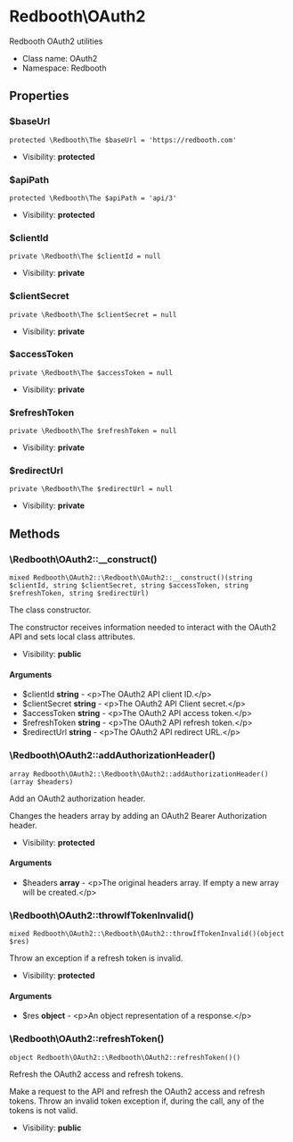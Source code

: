 Redbooth\OAuth2
===============

Redbooth OAuth2 utilities




* Class name: OAuth2
* Namespace: Redbooth





Properties
----------


### $baseUrl

```
protected \Redbooth\The $baseUrl = 'https://redbooth.com'
```





* Visibility: **protected**


### $apiPath

```
protected \Redbooth\The $apiPath = 'api/3'
```





* Visibility: **protected**


### $clientId

```
private \Redbooth\The $clientId = null
```





* Visibility: **private**


### $clientSecret

```
private \Redbooth\The $clientSecret = null
```





* Visibility: **private**


### $accessToken

```
private \Redbooth\The $accessToken = null
```





* Visibility: **private**


### $refreshToken

```
private \Redbooth\The $refreshToken = null
```





* Visibility: **private**


### $redirectUrl

```
private \Redbooth\The $redirectUrl = null
```





* Visibility: **private**


Methods
-------


### \Redbooth\OAuth2::__construct()

```
mixed Redbooth\OAuth2::\Redbooth\OAuth2::__construct()(string $clientId, string $clientSecret, string $accessToken, string $refreshToken, string $redirectUrl)
```

The class constructor.

The constructor receives information needed to
interact with the OAuth2 API and sets local class
attributes.

* Visibility: **public**

#### Arguments

* $clientId **string** - &lt;p&gt;The OAuth2 API client ID.&lt;/p&gt;
* $clientSecret **string** - &lt;p&gt;The OAuth2 API Client secret.&lt;/p&gt;
* $accessToken **string** - &lt;p&gt;The OAuth2 API access token.&lt;/p&gt;
* $refreshToken **string** - &lt;p&gt;The OAuth2 API refresh token.&lt;/p&gt;
* $redirectUrl **string** - &lt;p&gt;The OAuth2 API redirect URL.&lt;/p&gt;



### \Redbooth\OAuth2::addAuthorizationHeader()

```
array Redbooth\OAuth2::\Redbooth\OAuth2::addAuthorizationHeader()(array $headers)
```

Add an OAuth2 authorization header.

Changes the headers array by adding an OAuth2
Bearer Authorization header.

* Visibility: **protected**

#### Arguments

* $headers **array** - &lt;p&gt;The original headers array. If empty a new array will be created.&lt;/p&gt;



### \Redbooth\OAuth2::throwIfTokenInvalid()

```
mixed Redbooth\OAuth2::\Redbooth\OAuth2::throwIfTokenInvalid()(object $res)
```

Throw an exception if a refresh token is invalid.



* Visibility: **protected**

#### Arguments

* $res **object** - &lt;p&gt;An object representation of a response.&lt;/p&gt;



### \Redbooth\OAuth2::refreshToken()

```
object Redbooth\OAuth2::\Redbooth\OAuth2::refreshToken()()
```

Refresh the OAuth2 access and refresh tokens.

Make a request to the API and refresh the OAuth2
access and refresh tokens. Throw an invalid token
exception if, during the call, any of the tokens
is not valid.

* Visibility: **public**


